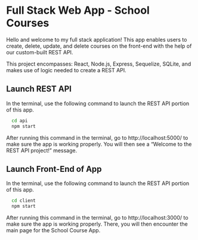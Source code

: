 
# Full Stack Web App - School Courses

Hello and welcome to my full stack application! 
This app enables users to create, delete, update, and delete courses on the front-end with the help of our custom-built REST API. 


This project encompasses: React, Node.js, Express, Sequelize, SQLite, and makes use of logic needed to create a REST API. 

## Launch REST API

In the terminal, use the following command to launch the REST API portion of this app. 

```bash
  cd api
  npm start
```

After running this command in the terminal, go to http://localhost:5000/ to make sure the app is working properly. You will then see a “Welcome to the REST API project!” message.

## Launch Front-End of App

In the terminal, use the following command to launch the REST API portion of this app. 

```bash
  cd client
  npm start
```

After running this command in the terminal, go to http://localhost:3000/ to make sure the app is working properly. There, you will then encounter the main page for the School Course App.